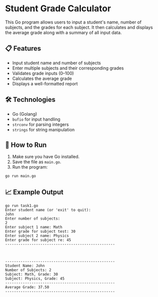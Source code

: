 # Student Grade Calculator

This Go program allows users to input a student's name, number of subjects, and the grades for each subject. It then calculates and displays the average grade along with a summary of all input data.

## 📋 Features

- Input student name and number of subjects
- Enter multiple subjects and their corresponding grades
- Validates grade inputs (0–100)
- Calculates the average grade
- Displays a well-formatted report

## 🛠️ Technologies

- Go (Golang)
- `bufio` for input handling
- `strconv` for parsing integers
- `strings` for string manipulation

## 🚀 How to Run

1. Make sure you have Go installed.
2. Save the file as `main.go`.
3. Run the program:

```bash
go run main.go
```

## 📈 Example Output

```text
go run task1.go
Enter student name (or 'exit' to quit):
John
Enter number of subjects:
2
Enter subject 1 name: Math
Enter grade for subject test: 30
Enter subject 2 name: Physics
Enter grade for subject re: 45
--------------------------------------------------



--------------------------------------------------
Student Name: John
Number of Subjects: 2
Subject: Math, Grade: 30
Subject: Physics, Grade: 45
--------------------------------------------------
Average Grade: 37.50
--------------------------------------------------
```

